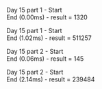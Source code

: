 Day 15 part 1 - Start\
End (0.00ms) - result = 1320

Day 15 part 1 - Start\
End (1.02ms) - result = 511257

Day 15 part 2 - Start\
End (0.06ms) - result = 145

Day 15 part 2 - Start\
End (2.14ms) - result = 239484
